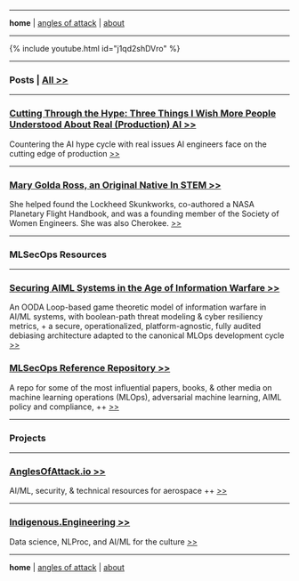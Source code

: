 -------

**home**  \| <a href="https://anglesofattack.io/" target="_blank" rel="noopener noreferrer">angles of attack</a> \| [about](https://mlops.archi/about.html)

-------

{% include youtube.html id="j1qd2shDVro" %}

-------

### Posts \| <a href="https://mlops.archi/all.html" target="_blank" rel="noopener noreferrer">All >></a>

-------

### <a href="https://mlops.archi/posts/3_things.html" target="_blank" rel="noopener noreferrer">Cutting Through the Hype: Three Things I Wish More People Understood About Real (Production) AI >> </a>

Countering the AI hype cycle with real issues AI engineers face on the cutting edge of production <a href="https://mlops.archi/posts/3_things.html" target="_blank" rel="noopener noreferrer"> >> </a>

-------

### <a href="https://mlops.archi/posts/mary_golda_ross.html" target="_blank" rel="noopener noreferrer">Mary Golda Ross, an Original Native In STEM >> </a>

She helped found the Lockheed Skunkworks, co-authored a NASA Planetary Flight Handbook, and was a founding member of the Society of Women Engineers. She was also Cherokee.
<a href="https://mlops.archi/posts/mary_golda_ross.html" target="_blank" rel="noopener noreferrer"> >> </a>

-------

### MLSecOps Resources

-------

### <a href="https://disesdi.github.io/Securing_AIML_Systems_in_IW_Cox.pdf" target="_blank" rel="noopener noreferrer">Securing AIML Systems in the Age of Information Warfare >> </a> 

An OODA Loop-based game theoretic model of information warfare in AI/ML systems, with boolean-path threat modeling & cyber resiliency metrics, + a secure, operationalized, platform-agnostic, fully audited debiasing architecture adapted to the canonical MLOps development cycle <a href="https://disesdi.github.io/Securing_AIML_Systems_in_IW_Cox.pdf" target="_blank" rel="noopener noreferrer"> >> </a>

### <a href="https://github.com/disesdi/mlsecops_references" target="_blank" rel="noopener noreferrer">MLSecOps Reference Repository >> </a>

A repo for some of the most influential papers, books, & other media on machine learning operations (MLOps), adversarial machine learning, AIML policy and compliance, ++ 
<a href="https://github.com/disesdi/mlsecops_references" target="_blank" rel="noopener noreferrer"> >> </a>

-------

### Projects

-------

### <a href="https://anglesofattack.io/" target="_blank" rel="noopener noreferrer">AnglesOfAttack.io >> </a>

AI/ML, security, & technical resources for aerospace ++ <a href="https://anglesofattack.io/" target="_blank" rel="noopener noreferrer"> >> </a>

-------

### <a href="https://indigenous.engineering" target="_blank" rel="noopener noreferrer">Indigenous.Engineering >> </a>

Data science, NLProc, and AI/ML for the culture <a href="https://indigenous.engineering" target="_blank" rel="noopener noreferrer"> >> </a>

-------

**home**  \| <a href="https://anglesofattack.io/" target="_blank" rel="noopener noreferrer">angles of attack</a> \| [about](https://mlops.archi/about.html)


